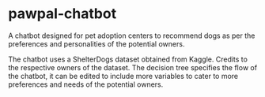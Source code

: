 # pawpal-chatbot
A chatbot designed for pet adoption centers to recommend dogs as per the preferences and personalities of the potential owners.

The chatbot uses a ShelterDogs dataset obtained from Kaggle. Credits to the respective owners of the dataset.
The decision tree specifies the flow of the chatbot, it can be edited to include more variables to cater to more preferences and needs of the potential owners.
